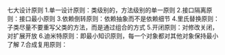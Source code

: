 七大设计原则
1.单一设计原则：类级别的，方法级别的单一原则
2.接口隔离原则：接口最小原则
3.依赖倒转原则：依赖抽象而不是依赖细节
4.里氏替换原则：子类尽量不要重写父类的方法，而是通过组合的方式
5.开闭原则：对修改关闭，对扩展开放
6.迪米特原则：即最小知识原则，每一个对象都对其他对象保持最小了解
7.合成复用原则：